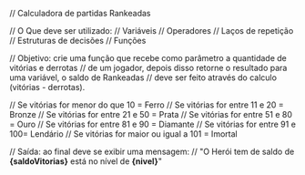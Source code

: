 // Calculadora de partidas Rankeadas

// O Que deve ser utilizado:
// Variáveis
// Operadores
// Laços de repetição
// Estruturas de decisões
// Funções

// Objetivo: crie uma função que recebe como parâmetro a quantidade de vitórias e derrotas 
// de um jogador, depois disso retorne o resultado para uma variável, o saldo de Rankeadas 
// deve ser feito através do calculo (vitórias - derrotas).

// Se vitórias for menor do que 10 = Ferro
// Se vitórias for entre 11 e 20 = Bronze
// Se vitórias for entre 21 e 50 = Prata
// Se vitórias for entre 51 e 80 = Ouro
// Se vitórias for entre 81 e 90 = Diamante
// Se vitórias for entre 91 e 100= Lendário
// Se vitórias for maior ou igual a 101 = Imortal

// Saída: ao final deve se exibir uma mensagem:
// "O Herói tem de saldo de **{saldoVitorias}** está no nível de **{nivel}**"
